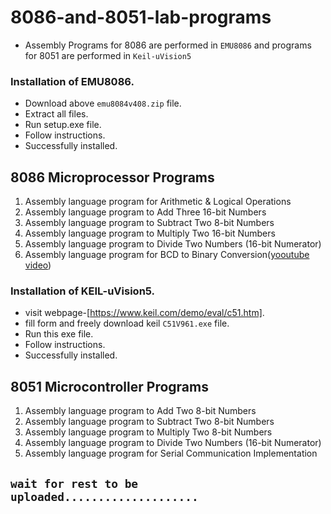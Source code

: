 # 8086-and-8051-lab-programs
- Assembly Programs for 8086 are performed in `EMU8086` and programs for 8051 are performed in `Keil-uVision5`
 
### Installation of EMU8086.
- Download above `emu8084v408.zip` file.
- Extract all files.
- Run setup.exe file.
- Follow instructions.
- Successfully installed.

## 8086 Microprocessor Programs
1. Assembly language program for Arithmetic & Logical Operations
2. Assembly language program to Add Three 16-bit Numbers
3. Assembly language program to Subtract Two 8-bit Numbers
4. Assembly language program to Multiply Two 16-bit Numbers
5. Assembly language program to Divide Two Numbers (16-bit Numerator)
6. Assembly language program for BCD to Binary Conversion([yooutube video](https://www.youtube.com/watch?v=qclmd7OYypk))

### Installation of KEIL-uVision5.
- visit webpage-[https://www.keil.com/demo/eval/c51.htm].
- fill form and freely download keil `C51V961.exe` file.
- Run this exe file.
- Follow instructions.
- Successfully installed.

## 8051 Microcontroller Programs

1. Assembly language program to Add Two 8-bit Numbers
2. Assembly language program to Subtract Two 8-bit Numbers
3. Assembly language program to Multiply Two 8-bit Numbers
4. Assembly language program to Divide Two Numbers (16-bit Numerator)
5. Assembly language program for Serial Communication Implementation



## `wait for rest to be uploaded....................`
